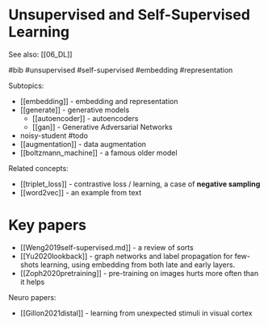 # Unsupervised and Self-Supervised Learning

See also: [[06_DL]]

#bib #unsupervised #self-supervised #embedding #representation


Subtopics:
* [[embedding]] - embedding and representation
* [[generate]] - generative  models
    * [[autoencoder]] - autoencoders
    * [[gan]] - Generative Adversarial Networks
* noisy-student #todo
* [[augmentation]] - data augmentation
* [[boltzmann_machine]] - a famous older model

Related concepts:
* [[triplet_loss]] - contrastive loss /  learning, a case of **negative sampling**
* [[word2vec]] - an example from text

# Key papers
* [[Weng2019self-supervised.md]] - a review of sorts
* [[Yu2020lookback]] - graph networks and label propagation for few-shots learning, using embedding from both late and early layers.
* [[Zoph2020pretraining]] - pre-training on images hurts more often than it helps	

Neuro papers:
* [[Gillon2021distal]] - learning from unexpected stimuli in visual cortex